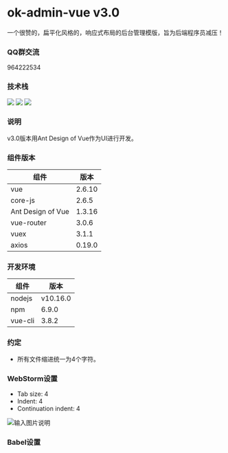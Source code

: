 # ok-admin-vue v3.0

一个很赞的，扁平化风格的，响应式布局的后台管理模版，旨为后端程序员减压！

### QQ群交流

964222534

### 技术栈

<p>
  <img src="https://img.shields.io/badge/Vue-2.x-brightgreen.svg">
  <img src="https://img.shields.io/badge/Ant%20Design%20of%20Vue-1.3.17--beta.1-brightgreen">
  <img src="https://img.shields.io/badge/Vue%20CLI-3.8.2-brightgreen">
</p>

### 说明

v3.0版本用Ant Design of Vue作为UI进行开发。

### 组件版本

| 组件 | 版本 |
|----------|----------|
| vue | 2.6.10 |
| core-js | 2.6.5 |
| Ant Design of Vue | 1.3.16 |
| vue-router | 3.0.6 |
| vuex | 3.1.1 |
| axios | 0.19.0 |

### 开发环境

| 组件 | 版本 |
|----------|----------|
| nodejs | v10.16.0 |
| npm | 6.9.0 |
| vue-cli | 3.8.2 |

### 约定

- 所有文件缩进统一为4个字符。

### WebStorm设置

- Tab size: 4
- Indent: 4
- Continuation indent: 4

![输入图片说明](https://images.gitee.com/uploads/images/2019/0909/140710_fb2e05e0_1152471.png "屏幕截图.png")

### Babel设置
